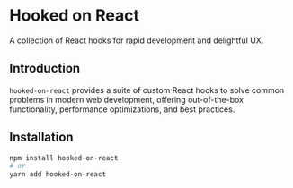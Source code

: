# Hooked on React

A collection of React hooks for rapid development and delightful UX.

## Introduction

`hooked-on-react` provides a suite of custom React hooks to solve common problems in modern web development, offering out-of-the-box functionality, performance optimizations, and best practices.

## Installation

```bash
npm install hooked-on-react
# or
yarn add hooked-on-react
```

